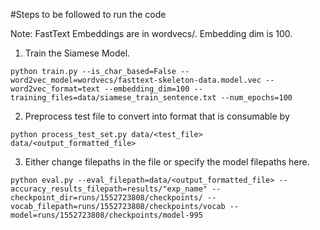#Steps to be followed to run the code

Note: FastText Embeddings are in wordvecs/. Embedding dim is 100.

1. Train the Siamese Model. 
```
python train.py --is_char_based=False --word2vec_model=wordvecs/fasttext-skeleton-data.model.vec --word2vec_format=text --embedding_dim=100 --training_files=data/siamese_train_sentence.txt --num_epochs=100 
```

2. Preprocess test file to convert into format that is consumable by 

```
python process_test_set.py data/<test_file> data/<output_formatted_file>
```

3. Either change filepaths in the file or specify the model filepaths here. 
```
python eval.py --eval_filepath=data/<output_formatted_file> --accuracy_results_filepath=results/"exp_name" --checkpoint_dir=runs/1552723808/checkpoints/ --vocab_filepath=runs/1552723808/checkpoints/vocab --model=runs/1552723808/checkpoints/model-995
```